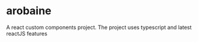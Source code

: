 # arobaine
A react custom components project. The project uses typescript and latest reactJS features 
